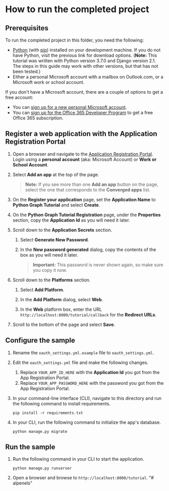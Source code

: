 # How to run the completed project

## Prerequisites

To run the completed project in this folder, you need the following:

- [Python](https://www.python.org/) (with [pip](https://pypi.org/project/pip/)) installed on your development machine. If you do not have Python, visit the previous link for download options. (**Note:** This tutorial was written with Python version 3.7.0 and Django version 2.1. The steps in this guide may work with other versions, but that has not been tested.)
- Either a personal Microsoft account with a mailbox on Outlook.com, or a Microsoft work or school account.

If you don't have a Microsoft account, there are a couple of options to get a free account:

- You can [sign up for a new personal Microsoft account](https://signup.live.com/signup?wa=wsignin1.0&rpsnv=12&ct=1454618383&rver=6.4.6456.0&wp=MBI_SSL_SHARED&wreply=https://mail.live.com/default.aspx&id=64855&cbcxt=mai&bk=1454618383&uiflavor=web&uaid=b213a65b4fdc484382b6622b3ecaa547&mkt=E-US&lc=1033&lic=1).
- You can [sign up for the Office 365 Developer Program](https://developer.microsoft.com/office/dev-program) to get a free Office 365 subscription.

## Register a web application with the Application Registration Portal

1. Open a browser and navigate to the [Application Registration Portal](https://apps.dev.microsoft.com). Login using a **personal account** (aka: Microsoft Account) or **Work or School Account**.

1. Select **Add an app** at the top of the page.

    > **Note:** If you see more than one **Add an app** button on the page, select the one that corresponds to the **Converged apps** list.

1. On the **Register your application** page, set the **Application Name** to **Python Graph Tutorial** and select **Create**.


1. On the **Python Graph Tutorial Registration** page, under the **Properties** section, copy the **Application Id** as you will need it later.


1. Scroll down to the **Application Secrets** section.

    1. Select **Generate New Password**.
    1. In the **New password generated** dialog, copy the contents of the box as you will need it later.

        > **Important:** This password is never shown again, so make sure you copy it now.


1. Scroll down to the **Platforms** section.

    1. Select **Add Platform**.
    1. In the **Add Platform** dialog, select **Web**.


    1. In the **Web** platform box, enter the URL `http://localhost:8000/tutorial/callback` for the **Redirect URLs**.


1. Scroll to the bottom of the page and select **Save**.

## Configure the sample

1. Rename the `oauth_settings.yml.example` file to `oauth_settings.yml`.
1. Edit the `oauth_settings.yml` file and make the following changes.
    1. Replace `YOUR_APP_ID_HERE` with the **Application Id** you got from the App Registration Portal.
    1. Replace `YOUR_APP_PASSWORD_HERE` with the password you got from the App Registration Portal.
1. In your command-line interface (CLI), navigate to this directory and run the following command to install requirements.

    ```Shell
    pip install -r requirements.txt
    ```

1. In your CLI, run the following command to initialize the app's database.

    ```Shell
    python manage.py migrate
    ```

## Run the sample

1. Run the following command in your CLI to start the application.

    ```Shell
    python manage.py runserver
    ```

1. Open a browser and browse to `http://localhost:8000/tutorial`.
"# alpenels" 
